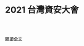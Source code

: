 # 2021 台灣資安大會

<!--more-->
<!--177-->
<br><br/>

[閱讀全文](https://cyber.ithome.com.tw/2021/agenda)



